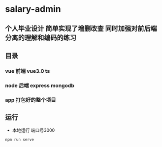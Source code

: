 # salary-admin

## 个人毕业设计 简单实现了增删改查 同时加强对前后端分离的理解和编码的练习

## 目录

### vue 前端 vue3.0 ts

### node 后端 express mongodb

### app 打包好的整个项目

## 运行

* 本地运行 端口号3000

```
npm run serve 
```